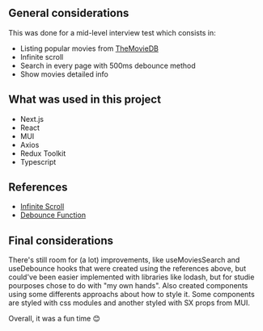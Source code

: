 ## General considerations
  This was done for a mid-level interview test which consists in:
  - Listing popular movies from [TheMovieDB](https://www.themoviedb.org/documentation/api)
  - Infinite scroll
  - Search in every page with 500ms debounce method
  - Show movies detailed info

## What was used in this project
   - Next.js
   - React
   - MUI
   - Axios
   - Redux Toolkit
   - Typescript
 
## References
   - [Infinite Scroll](https://www.youtube.com/watch?v=NZKUirTtxcg&t=1s)
   - [Debounce Function](https://www.youtube.com/watch?v=PySFIsgXNZ0&t=848s)

## Final considerations
  There's still room for (a lot) improvements, like useMoviesSearch and useDebounce hooks that were created using the references above, but could've been easier implemented with libraries like lodash, but for studie pourposes chose to do with "my own hands". Also created components using some differents approachs about how to style it. Some components are styled with css modules and another styled with SX props from MUI.

Overall, it was a fun time 😊
